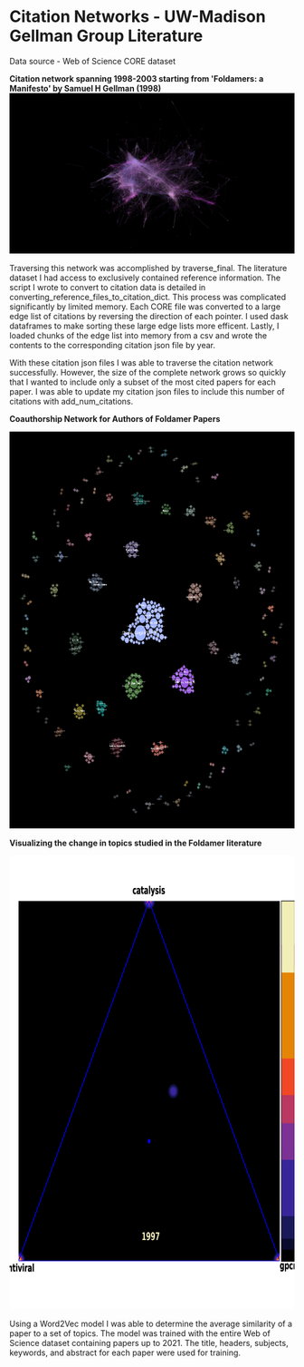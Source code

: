 # Citation Networks - UW-Madison Gellman Group Literature

Data source - Web of Science CORE dataset

**Citation network spanning 1998-2003 starting from 'Foldamers: a Manifesto' by Samuel H Gellman (1998)**
![network](Manifesto_1998-2003_network.png)

Traversing this network was accomplished by traverse_final. The literature dataset I had access to exclusively contained reference information. The script I wrote to convert to citation data is detailed in converting_reference_files_to_citation_dict. This process was complicated significantly by limited memory. Each CORE file was  converted to a large edge list of citations by reversing the direction of each pointer. I used dask dataframes to make sorting these large edge lists more efficent. Lastly, I loaded chunks of the edge list into memory from a csv and wrote the contents to the corresponding citation json file by year. 

With these citation json files I was able to traverse the citation network successfully. However, the size of the complete network grows so quickly that I wanted to include only a subset of the most cited papers for each paper. I was able to update my citation json files to include this number of citations with add_num_citations.

**Coauthorship Network for Authors of Foldamer Papers**
<p align="center">
<img src="updated_count5_coauthor_network_foldamer.png" width="800" height="700" />
</p>


**Visualizing the change in topics studied in the Foldamer literature**
<p align="center"> <img src="triangle_heatmap.gif" width="800" height="800" /> </p>
Using a Word2Vec model I was able to determine the average similarity of a paper to a set of topics. The model was trained with the entire Web of Science dataset containing papers up to 2021. The title, headers, subjects, keywords, and abstract for each paper were used for training. 

